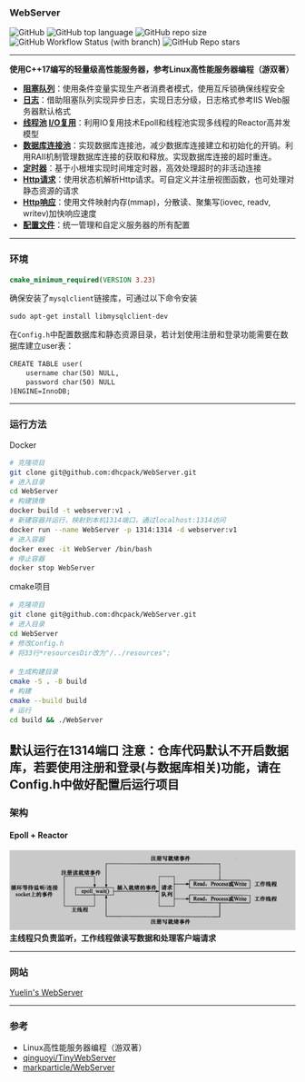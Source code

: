 ### WebServer

![GitHub](https://img.shields.io/github/license/dhcpack/WebServer)
![GitHub top language](https://img.shields.io/github/languages/top/dhcpack/WebServer)
![GitHub repo size](https://img.shields.io/github/repo-size/dhcpack/WebServer)
![GitHub Workflow Status (with branch)](https://img.shields.io/github/actions/workflow/status/dhcpack/WebServer/c-cpp.yml?branch=main)
![GitHub Repo stars](https://img.shields.io/github/stars/dhcpack/WebServer?style=social)

----

**使用C++17编写的轻量级高性能服务器，参考Linux高性能服务器编程（游双著）**
- **[阻塞队列](https://github.com/dhcpack/WebServer/tree/main/log)**：使用条件变量实现生产者消费者模式，使用互斥锁确保线程安全
- **[日志](https://github.com/dhcpack/WebServer/tree/main/log)**：借助阻塞队列实现异步日志，实现日志分级，日志格式参考IIS Web服务器默认格式
- **[线程池](https://github.com/dhcpack/WebServer/tree/main/threadpool)   [I/O复用](https://github.com/dhcpack/WebServer/tree/main/server)**：利用IO复用技术Epoll和线程池实现多线程的Reactor高并发模型
- **[数据库连接池](https://github.com/dhcpack/WebServer/tree/main/mysqlpool)**：实现数据库连接池，减少数据库连接建立和初始化的开销。利用RAII机制管理数据库连接的获取和释放。实现数据库连接的超时重连。
- **[定时器](https://github.com/dhcpack/WebServer/tree/main/timer)**：基于小根堆实现时间堆定时器，高效处理超时的非活动连接
- **[Http请求](https://github.com/dhcpack/WebServer/tree/main/http)**：使用状态机解析Http请求。可自定义并注册视图函数，也可处理对静态资源的请求
- **[Http响应](https://github.com/dhcpack/WebServer/tree/main/http)**：使用文件映射内存(mmap)，分散读、聚集写(iovec, readv, writev)加快响应速度
- **[配置文件](https://github.com/dhcpack/WebServer/tree/main/config)**：统一管理和自定义服务器的所有配置

----

### 环境
```cmake
cmake_minimum_required(VERSION 3.23) 
```
确保安装了`mysqlclient`链接库，可通过以下命令安装
```shell
sudo apt-get install libmysqlclient-dev
```
在`Config.h`中配置数据库和静态资源目录，若计划使用注册和登录功能需要在数据库建立user表：
```mysql
CREATE TABLE user(
    username char(50) NULL,
    password char(50) NULL
)ENGINE=InnoDB;
```

----

### 运行方法
Docker
```bash
# 克隆项目
git clone git@github.com:dhcpack/WebServer.git
# 进入目录
cd WebServer
# 构建镜像
docker build -t webserver:v1 .
# 新建容器并运行，映射到本机1314端口，通过localhost:1314访问
docker run --name WebServer -p 1314:1314 -d webserver:v1
# 进入容器
docker exec -it WebServer /bin/bash
# 停止容器
docker stop WebServer 
```
cmake项目
```bash
# 克隆项目
git clone git@github.com:dhcpack/WebServer.git
# 进入目录
cd WebServer
# 修改Config.h
# 将33行*resourcesDir改为"/../resources";

# 生成构建目录
cmake -S . -B build
# 构建
cmake --build build
# 运行
cd build && ./WebServer
```
默认运行在1314端口
**注意：仓库代码默认不开启数据库，若要使用注册和登录(与数据库相关)功能，请在Config.h中做好配置后运行项目**
----

### 架构
#### Epoll + Reactor

![reactor](docs/image/reactor.png)
**主线程只负责监听，工作线程做读写数据和处理客户端请求**

----

### 网站
[Yuelin's WebServer](http://43.143.166.142:1314/)

----

### 参考
- Linux高性能服务器编程（游双著）
- [qinguoyi/TinyWebServer](https://github.com/qinguoyi/TinyWebServer/)
- [markparticle/WebServer](https://github.com/markparticle/WebServer)